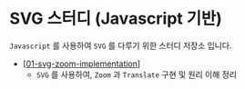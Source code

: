 # SVG 스터디 (Javascript 기반)

`Javascript` 를 사용하여 `SVG` 를 다루기 위한 스터디 저장소 입니다.

* [[01-svg-zoom-implementation](https://github.com/Chocobe/-Study-js-svg/tree/master/01-svg-zoom-implementation)]
    * `SVG` 를 사용하여, `Zoom` 과 `Translate` 구현 및 원리 이해 정리